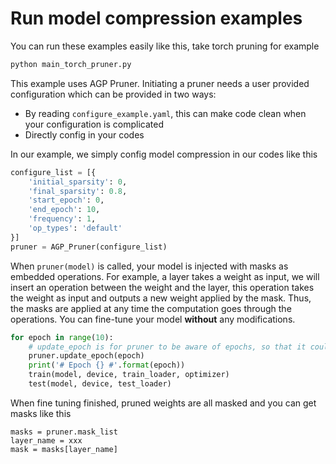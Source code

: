 # Run model compression examples

You can run these examples easily like this, take torch pruning for example

```bash
python main_torch_pruner.py
```

This example uses AGP Pruner. Initiating a pruner needs a user provided configuration which can be provided in two ways:

- By reading ```configure_example.yaml```, this can make code clean when your configuration is complicated
- Directly config in your codes

In our example, we simply config model compression in our codes like this

```python
configure_list = [{
    'initial_sparsity': 0,
    'final_sparsity': 0.8,
    'start_epoch': 0,
    'end_epoch': 10,
    'frequency': 1,
    'op_types': 'default'
}]
pruner = AGP_Pruner(configure_list)
```

When ```pruner(model)``` is called, your model is injected with masks as embedded operations. For example, a layer takes a weight as input, we will insert an operation between the weight and the layer, this operation takes the weight as input and outputs a new weight applied by the mask. Thus, the masks are applied at any time the computation goes through the operations. You can fine-tune your model **without** any modifications.

```python
for epoch in range(10):
    # update_epoch is for pruner to be aware of epochs, so that it could adjust masks during training.
    pruner.update_epoch(epoch)
    print('# Epoch {} #'.format(epoch))
    train(model, device, train_loader, optimizer)
    test(model, device, test_loader)
```

When fine tuning finished,  pruned weights are all masked and you can get masks like this

```
masks = pruner.mask_list
layer_name = xxx
mask = masks[layer_name]
```



